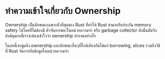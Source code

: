 # ทำความเข้าใจเกี่ยวกับ Ownership

Ownership เป็นลักษณะเฉพาะตัวที่สุดของ Rust ที่ทำให้ Rust สามาถรับประกัน memory safety ได้โดยที่ไม่ต้องมี
ตัวจัดการขยะในหน่วยความจำ หรือ garbage collector ดังนั้นมันจึงสำคัญมากที่เราจะต้องเข้าใจว่า ownership ทำงานอย่างไร

ในบทนี้จะพูดถึง ownership และลักษณะอื่นๆที่ใกล้เคียงกันได้แก่ borrowing, slices รวมถึงวิธีที่ Rust จัดการกับข้อมูลในหน่วยความจำ
